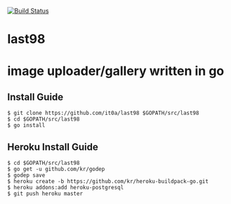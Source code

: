 [![Build Status](https://travis-ci.org/it0a/last98.svg?branch=master)](https://travis-ci.org/it0a/last98)

last98
======

# image uploader/gallery written in go #

## Install Guide ##

```
$ git clone https://github.com/it0a/last98 $GOPATH/src/last98
$ cd $GOPATH/src/last98
$ go install
```

## Heroku Install Guide ##

```
$ cd $GOPATH/src/last98
$ go get -u github.com/kr/godep
$ godep save
$ heroku create -b https://github.com/kr/heroku-buildpack-go.git
$ heroku addons:add heroku-postgresql
$ git push heroku master
```
